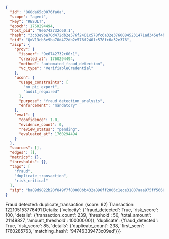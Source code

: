 ```json
{
  "id": "868da65c0076fa0a",
  "scope": "agent",
  "key": "RESULT",
  "epoch": 1760294494,
  "host_pid": "9e6742732c60:1",
  "hash": "3cb3e9ba70d472db2e576f2401c578fc6a32e37600845231471ad345ef4b1985",
  "cid": "QmV13cb3e9ba70d472db2e576f2401c578fc6a32e376",
  "aicp": {
    "prov": {
      "issuer": "9e6742732c60:1",
      "created_at": 1760294494,
      "method": "automated_fraud_detection",
      "vc_type": "VerifiableCredential"
    },
    "ucon": {
      "usage_constraints": [
        "no_pii_export",
        "audit_required"
      ],
      "purpose": "fraud_detection_analysis",
      "enforcement": "mandatory"
    },
    "eval": {
      "confidence": 1.0,
      "evidence_count": 0,
      "review_status": "pending",
      "evaluated_at": 1760294494
    }
  },
  "sources": [],
  "edges": [],
  "metrics": {},
  "thresholds": {},
  "tags": [
    "fraud",
    "duplicate_transaction",
    "risk_critical"
  ],
  "sig": "ba89d9822b20f849f7f80060bb432a896ff2006c1ece31807aaa975ff56603fb"
}
```

Fraud detected: duplicate_transaction (score: 92)
Transaction: 122105153776491
Details: {'velocity': {'fraud_detected': True, 'risk_score': 100, 'details': {'transaction_count': 239, 'threshold': 50, 'total_amount': 21149827, 'amount_threshold': 10000000}}, 'duplicate': {'fraud_detected': True, 'risk_score': 85, 'details': {'duplicate_count': 238, 'first_seen': 1760285763, 'matching_hash': '94746339473c09ed'}}}